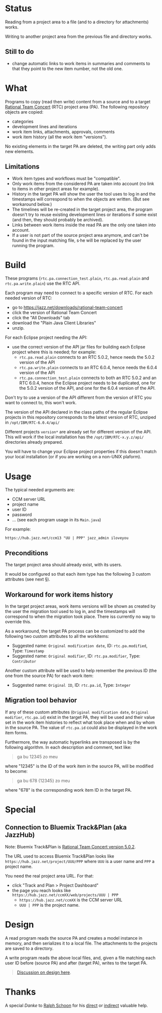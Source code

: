 # Status

Reading from a project area to a file (and to a directory for attachments) works.

Writing to another project area from the previous file and directory works.

## Still to do

- change automatic links to work items in summaries and comments to that they point to the new item number, not the old one.


# What

Programs to copy (read then write) content from a source and to a target [Rational Team Concert](https://jazz.net/products/rational-team-concert) (RTC) project area (PA). The following repository objects are copied:

- categories
- development lines and iterations
- work item links, attachments, approvals, comments
- work item history (all the work item "versions").

No existing elements in the target PA are deleted, the writing part only adds new elements.

## Limitations

- Work item types and workflows must be "compatible".
- Only work items from the considered PA are taken into account (no link to items in other project areas for example).
- History in the target PA will show the user the tool uses to log in and the timestamps will correspond to when the objects are written.
(But see workaround below.)
- The timelines will be re-created in the target project area, the program doesn't try to reuse existing development lines or iterations if some exist (and then, they should probably be archived).
- Links between work items inside the read PA are the only one taken into account.
- If a user is not part of the source project area anymore, and can't be found in the input matching file, s·he will be replaced by the user running the program.


# Build

These programs (`rtc.pa.connection_test.plain`, `rtc.pa.read.plain` and `rtc.pa.write.plain`) use the RTC API.

Each program may need to connect to a specific version of RTC. For each needed version of RTC:

- go to <https://jazz.net/downloads/rational-team-concert>
- click the version of Rational Team Concert
- click the "All Downloads" tab
- download the "Plain Java Client Libraries"
- unzip.

For each Eclipse project needing the API:

- use the correct version of the API jar files for building each Eclipse project where this is needed; for example:
  - `rtc.pa.read.plain` connects to an RTC 5.0.2, hence needs the 5.0.2 version of the API
  - `rtc.pa.write.plain` connects to an RTC 6.0.4, hence needs the 6.0.4 version of the API
  - `rtc.pa.connection_test.plain` connects to both an RTC 5.0.2 and an RTC 6.0.4, hence the Eclipse project needs to be duplicated, one for the 5.0.2 version of the API, and one for the 6.0.4 version of the API.
  
Don't try to use a version of the API different from the version of RTC you want to connect to, this won't work.

The version of the API declared in the class paths of the regular Eclipse projects in this repository corresponds to the latest version of RTC, unziped in `/opt/IBM/RTC-6.0.4/api/`

Different projects `version*` are already set for different version of the API. This will work if the local installation has the `/opt/IBM/RTC-x.y.z/api/` directories already prepared.

You will have to change your Eclipse project properties if this doesn't match your local installation (or if you are working on a non-UNIX plaform).


# Usage

The typical needed arguments are:

- CCM server URL
- project name
- user ID
- password
- ... (see each program usage in its `Main.java`)

For example:

`https://hub.jazz.net/ccm13 "UU | PPP" jazz_admin iloveyou`

## Preconditions

The target project area should already exist, with its users.

It would be configured so that each item type has the following 3 custom attributes (see next §).

## Workaround for work items history

In the target project areas, work items versions will be shown as created by the user the migration tool used to log in, and the timestamps will correspond to when the migration took place.
There iss currently no way to override this.

As a workaround, the target PA process can be customized to add the following two custom attributes to all the workitems:

- Suggested name: `Original modification date`, ID: `rtc.pa.modified`, Type: `Timestamp`
- Suggested name: `Original modifier`, ID: `rtc.pa.modifier`, Type: `Contributor`

Another custom attribute will be used to help remember the previous ID (the one from the source PA) for each work item:

- Suggested name: `Original ID`, ID: `rtc.pa.id`, Type: `Integer`

## Migration tool behavior

If any of these custom attributes (`Original modification date`, `Original modifier`, `rtc.pa.id`) exist in the target PA, they will be used and their value set in the work item histories to reflect what took place when and by whom in the source PA. The value of `rtc.pa.id` could also be displayed in the work item forms.

Furthermore, the way automatic hyperlinks are transposed is by the following algorithm. In each description and comment, text like:

> ga bu 12345 zo meu

where "12345" is the ID of the work item in the source PA, will be modified to become:

> ga bu 678 {12345} zo meu

where "678" is the corresponding work item ID in the target PA.


# Special

## Connection to Bluemix Track&Plan (aka JazzHub)

Note: Bluemix Track&Plan is [Rational Team Concert version 5.0.2](https://jazz.net/downloads/rational-team-concert/releases/5.0.2?p=allDownloads).

The URL used to access Bluemix Track&Plan looks like `https://hub.jazz.net/project/UUU/PPP` where `UUU` is a user name and `PPP` a project name.

You need the real project area URL. For that:

- click "Track and Plan > Project Dashboard"
- the page you reach looks like `https://hub.jazz.net/ccmXX/web/projects/UUU | PPP`
  - `https://hub.jazz.net/ccmXX` is the CCM server URL
  - `UUU | PPP` is the project name.

  
# Design

A read program reads the source PA and creates a model instance in memory, and then serializes it to a local file. The attachments to the projects are saved to a directory.

A write program reads the above local files, and, given a file matching each user ID before (source PA) and after (target PA), writes to the target PA.

> [Discussion on design here](DESIGN.md).


# Thanks

A special _Danke_ to [Ralph Schoon](https://github.com/rsjazz) for his [direct](https://jazz.net/forum/users/rschoon) or [indirect](https://rsjazz.wordpress.com) valuable help.